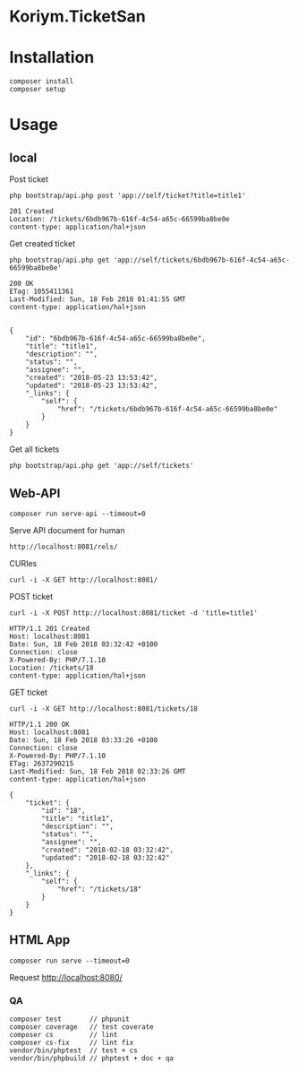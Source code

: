 # Koriym.TicketSan

# Installation

    composer install
    composer setup

# Usage

## local

Post ticket
```
php bootstrap/api.php post 'app://self/ticket?title=title1'
```

```
201 Created
Location: /tickets/6bdb967b-616f-4c54-a65c-66599ba8be0e
content-type: application/hal+json
```

Get created ticket
```
php bootstrap/api.php get 'app://self/tickets/6bdb967b-616f-4c54-a65c-66599ba8be0e'
```

```
200 OK
ETag: 1055411361
Last-Modified: Sun, 18 Feb 2018 01:41:55 GMT
content-type: application/hal+json


{
    "id": "6bdb967b-616f-4c54-a65c-66599ba8be0e",
    "title": "title1",
    "description": "",
    "status": "",
    "assignee": "",
    "created": "2018-05-23 13:53:42",
    "updated": "2018-05-23 13:53:42",
    "_links": {
        "self": {
            "href": "/tickets/6bdb967b-616f-4c54-a65c-66599ba8be0e"
        }
    }
}
```

Get all tickets
```
php bootstrap/api.php get 'app://self/tickets'
```

## Web-API

```
composer run serve-api --timeout=0
```

Serve API document for human
```
http://localhost:8081/rels/ 
```

CURIes
 
```
curl -i -X GET http://localhost:8081/
```

POST ticket
```
curl -i -X POST http://localhost:8081/ticket -d 'title=title1'
```

```
HTTP/1.1 201 Created
Host: localhost:8081
Date: Sun, 18 Feb 2018 03:32:42 +0100
Connection: close
X-Powered-By: PHP/7.1.10
Location: /tickets/18
content-type: application/hal+json
```

GET ticket
```
curl -i -X GET http://localhost:8081/tickets/18
```

```
HTTP/1.1 200 OK
Host: localhost:8081
Date: Sun, 18 Feb 2018 03:33:26 +0100
Connection: close
X-Powered-By: PHP/7.1.10
ETag: 2637290215
Last-Modified: Sun, 18 Feb 2018 02:33:26 GMT
content-type: application/hal+json

{
    "ticket": {
        "id": "18",
        "title": "title1",
        "description": "",
        "status": "",
        "assignee": "",
        "created": "2018-02-18 03:32:42",
        "updated": "2018-02-18 03:32:42"
    },
    "_links": {
        "self": {
            "href": "/tickets/18"
        }
    }
}
```

## HTML App

```
composer run serve --timeout=0
```

Request [http://localhost:8080/](http://localhost:8080/)

### QA

    composer test       // phpunit
    composer coverage   // test coverate
    composer cs         // lint
    composer cs-fix     // lint fix
    vendor/bin/phptest  // test + cs
    vendor/bin/phpbuild // phptest + doc + qa
